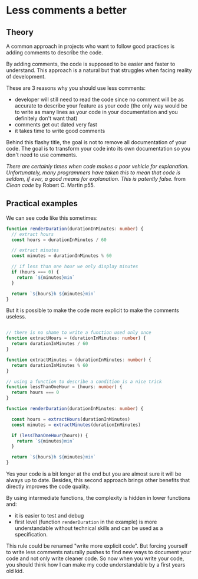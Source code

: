 # Less comments a better

## Theory

A common approach in projects who want to follow good practices is adding comments to describe the code.

By adding comments, the code is supposed to be easier and faster to understand. This approach is a natural but that struggles when facing reality of development.

These are 3 reasons why you should use less comments:

- developer will still need to read the code since no comment will be as accurate to describe your feature as your code (the only way would be to write as many lines as your code in your documentation and you definitely don't want that)
- comments get out dated very fast
- it takes time to write good comments

Behind this flashy title, the goal is not to remove all documentation of your code. The goal is to transform your code into its own documentation so you don't need to use comments.

_There are certainly times when code makes a poor vehicle for explanation. Unfortunately, many programmers have taken this to mean that code is seldom, if ever, a good means for explanation. This is patently false._ from _Clean code_ by Robert C. Martin p55.

## Practical examples

We can see code like this sometimes:

```ts
function renderDuration(durationInMinutes: number) {
  // extract hours
  const hours = durationInMinutes / 60

  // extract minutes
  const minutes = durationInMinutes % 60

  // if less than one hour we only display minutes
  if (hours === 0) {
    return `${minutes}min`
  }

  return `${hours}h ${minutes}min`
}
```

But it is possible to make the code more explicit to make the comments useless.

```ts

// there is no shame to write a function used only once
function extractHours = (durationInMinutes: number) {
  return durationInMinutes / 60
}

function extractMinutes = (durationInMinutes: number) {
  return durationInMinutes % 60
}

// using a function to describe a condition is a nice trick
function lessThanOneHour = (hours: number) {
  return hours === 0
}

function renderDuration(durationInMinutes: number) {

  const hours = extractHours(durationInMinutes)
  const minutes = extractMinutes(durationInMinutes)

  if (lessThanOneHour(hours)) {
    return `${minutes}min`
  }

  return `${hours}h ${minutes}min`
}
```

Yes your code is a bit longer at the end but you are almost sure it will be always up to date. Besides, this second approach brings other benefits that directly improves the
code quality.

By using intermediate functions, the complexity is hidden in lower functions and:

- it is easier to test and debug
- first level (function `renderDuration` in the example) is more understandable without technical skills and can be used as a specification.

This rule could be renamed "write more explicit code". But forcing yourself to write less comments naturally pushes to find new ways to document your code and not
only write cleaner code. So now when you write your code, you should think how I can make my code understandable by a first years old kid.
